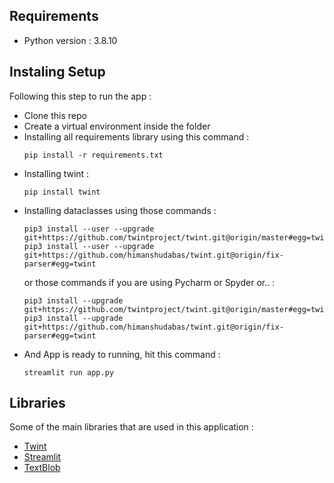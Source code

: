 ## Requirements
- Python version : 3.8.10

## Instaling Setup
Following this step to run the app :

- Clone this repo
- Create a virtual environment inside the folder
- Installing all requirements library using this command :
  ```
  pip install -r requirements.txt
  ```
- Installing twint : 
  ```
  pip install twint
  ```
- Installing dataclasses using those commands :
  ```
  pip3 install --user --upgrade git+https://github.com/twintproject/twint.git@origin/master#egg=twintt
  pip3 install --user --upgrade git+https://github.com/himanshudabas/twint.git@origin/fix-parser#egg=twint
  ```
  or those commands if you are using Pycharm or Spyder or.. :
  ```
  pip3 install --upgrade git+https://github.com/twintproject/twint.git@origin/master#egg=twintt
  pip3 install --upgrade git+https://github.com/himanshudabas/twint.git@origin/fix-parser#egg=twint
  ```
- And App is ready to running, hit this command :
  ```
  streamlit run app.py
  ```

## Libraries
Some of the main libraries that are used in this application :

- [Twint](https://github.com/twintproject/twint)
- [Streamlit](https://streamlit.io/)
- [TextBlob](https://textblob.readthedocs.io/en/dev/)
